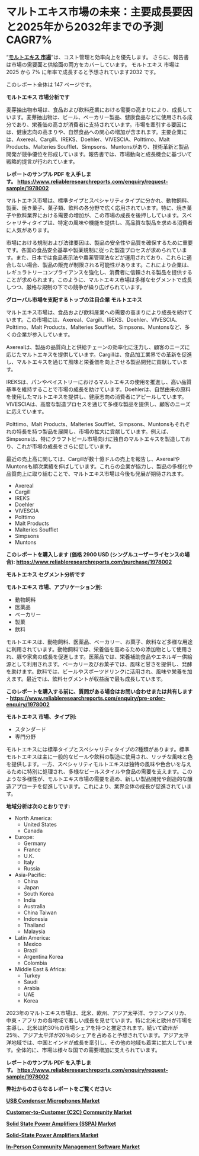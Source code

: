 <p><h1>マルトエキス市場の未来：主要成長要因と2025年から2032年までの予測CAGR7%</h1></p><p>&ldquo;<strong><a href="https://www.reliableresearchreports.com/malt-extract-r1978002?utm_campaign=110&utm_medium=9&utm_source=Github&utm_content=ia&utm_term=26032025&utm_id=malt-extract">モルトエキス 市場</a></strong>&rdquo;は、コスト管理と効率向上を優先します。 さらに、報告書は市場の需要面と供給面の両方をカバーしています。 モルトエキス 市場は 2025 から 7% に年率で成長すると予想されています2032 です。</p>
<p>このレポート全体は 147 ページです。</p>
<p><strong>モルトエキス 市場分析です</strong></p>
<p><p>麦芽抽出物市場は、食品および飲料産業における需要の高まりにより、成長しています。麦芽抽出物は、ビール、ベーカリー製品、健康食品などに使用される成分であり、栄養価の高さが消費者に支持されています。市場を牽引する要因には、健康志向の高まりや、自然食品への関心の増加が含まれます。主要企業には、Axereal、Cargill、IREKS、Doehler、VIVESCIA、Polttimo、Malt Products、Malteries Soufflet、Simpsons、Muntonsがあり、技術革新と製品開発が競争優位を形成しています。報告書では、市場動向と成長機会に基づいて戦略的提言が行われています。</p></p>
<p><strong>レポートのサンプル PDF を入手します。&nbsp;<a href="https://www.reliableresearchreports.com/enquiry/request-sample/1978002?utm_campaign=110&utm_medium=9&utm_source=Github&utm_content=ia&utm_term=26032025&utm_id=malt-extract">https://www.reliableresearchreports.com/enquiry/request-sample/1978002</a></strong></p>
<p><p>マルトエキス市場は、標準タイプとスペシャリティタイプに分かれ、動物飼料、製薬、焼き菓子、菓子類、飲料の各分野で広く応用されています。特に、焼き菓子や飲料業界における需要の増加が、この市場の成長を後押ししています。スペシャリティタイプは、特定の風味や機能を提供し、高品質な製品を求める消費者に人気があります。</p><p>市場における規制および法律要因は、製品の安全性や品質を確保するために重要です。各国の食品安全基準や製薬規制に従った製造プロセスが求められています。また、日本では食品表示法や農薬管理法などが運用されており、これらに適合しない場合、製品の販売が制限される可能性があります。これにより企業は、レギュラトリーコンプライアンスを強化し、消費者に信頼される製品を提供することが求められます。このように、マルトエキス市場は多様なセグメントで成長しつつ、厳格な規制の下での競争が繰り広げられています。</p></p>
<p><strong>グローバル市場を支配するトップの注目企業 モルトエキス</strong></p>
<p><p>マルトエキス市場は、食品および飲料産業への需要の高まりにより成長を続けています。この市場には、Axereal、Cargill、IREKS、Doehler、VIVESCIA、Polttimo、Malt Products、Malteries Soufflet、Simpsons、Muntonsなど、多くの企業が参入しています。</p><p>Axerealは、製品の品質向上と供給チェーンの効率化に注力し、顧客のニーズに応じたマルトエキスを提供しています。Cargillは、食品加工業界での革新を促進し、マルトエキスを通じて風味と栄養価を向上させる製品開発に貢献しています。</p><p>IREKSは、パンやペイストリーにおけるマルトエキスの使用を推進し、高い品質基準を維持することで市場の成長を助けています。Doehlerは、自然由来の原料を使用したマルトエキスを提供し、健康志向の消費者にアピールしています。VIVESCIAは、高度な製造プロセスを通じて多様な製品を提供し、顧客のニーズに応えています。</p><p>Polttimo、Malt Products、Malteries Soufflet、Simpsons、Muntonsもそれぞれの特長を持つ製品を展開し、市場の拡大に貢献しています。例えば、Simpsonsは、特にクラフトビール市場向けに独自のマルトエキスを製造しており、これが市場の成長をさらに促しています。</p><p>最近の売上高に関しては、Cargillが数十億ドルの売上を報告し、AxerealやMuntonsも順次業績を伸ばしています。これらの企業が協力し、製品の多様化や品質向上に取り組むことで、マルトエキス市場は今後も発展が期待されます。</p></p>
<p><ul><li>Axereal</li><li>Cargill</li><li>IREKS</li><li>Doehler</li><li>VIVESCIA</li><li>Polttimo</li><li>Malt Products</li><li>Malteries Soufflet</li><li>Simpsons</li><li>Muntons</li></ul></p>
<p><strong>このレポートを購入します (価格 2900 USD (シングルユーザーライセンスの場合):&nbsp;<a href="https://www.reliableresearchreports.com/purchase/1978002?utm_campaign=110&utm_medium=9&utm_source=Github&utm_content=ia&utm_term=26032025&utm_id=malt-extract">https://www.reliableresearchreports.com/purchase/1978002</a></strong></p>
<p><strong>モルトエキス セグメント分析です</strong></p>
<p><strong>モルトエキス 市場、アプリケーション別:</strong></p>
<p><ul><li>動物飼料</li><li>医薬品</li><li>ベーカリー</li><li>製菓</li><li>飲料</li></ul></p>
<p><p>モルトエキスは、動物飼料、医薬品、ベーカリー、お菓子、飲料など多様な用途に利用されています。動物飼料では、栄養価を高めるための添加物として使用され、豚や家禽の成長を促進します。医薬品では、栄養補助食品やエネルギー供給源として利用されます。ベーカリー及びお菓子では、風味と甘さを提供し、発酵を助けます。飲料では、ビールやスポーツドリンクに活用され、風味や栄養を加えます。最近では、飲料セグメントが収益面で最も成長しています。</p></p>
<p><strong>このレポートを購入する前に、質問がある場合はお問い合わせまたは共有します - <a href="https://www.reliableresearchreports.com/enquiry/pre-order-enquiry/1978002?utm_campaign=110&utm_medium=9&utm_source=Github&utm_content=ia&utm_term=26032025&utm_id=malt-extract">https://www.reliableresearchreports.com/enquiry/pre-order-enquiry/1978002</a></strong></p>
<p><strong>モルトエキス 市場、タイプ別:</strong></p>
<p><ul><li>スタンダード</li><li>専門分野</li></ul></p>
<p><p>モルトエキスには標準タイプとスペシャリティタイプの2種類があります。標準モルトエキスは主に一般的なビールや飲料の製造に使用され、リッチな風味と色を提供します。一方、スペシャリティモルトエキスは独特の風味や色合いを与えるために特別に処理され、多様なビールスタイルや食品の需要を支えます。このような多様性が、モルトエキス市場の需要を高め、新しい製品開発や創造的な醸造アプローチを促進しています。これにより、業界全体の成長が促進されています。</p></p>
<p><strong>地域分析は次のとおりです:</strong></p>
<p><ul>
    <li>
        North America:
        <ul>
            <li>United States</li>
            <li>Canada</li>
        </ul>
    </li>
    <li>
        Europe:
        <ul>
            <li>Germany</li>
            <li>France</li>
            <li>U.K.</li>
            <li>Italy</li>
            <li>Russia</li>
        </ul>
    </li>
    <li>
        Asia-Pacific:
        <ul>
            <li>China</li>
            <li>Japan</li>
            <li>South Korea</li>
            <li>India</li>
            <li>Australia</li>
            <li>China Taiwan</li>
            <li>Indonesia</li>
            <li>Thailand</li>
            <li>Malaysia</li>
        </ul>
    </li>
    <li>
        Latin America:
        <ul>
            <li>Mexico</li>
            <li>Brazil</li>
            <li>Argentina Korea</li>
            <li>Colombia</li>
        </ul>
    </li>
    <li>
        Middle East & Africa:
        <ul>
            <li>Turkey</li>
            <li>Saudi</li>
            <li>Arabia</li>
            <li>UAE</li>
            <li>Korea</li>
        </ul>
    </li>
    </ul></p>
<p><p>2023年のマルトエキス市場は、北米、欧州、アジア太平洋、ラテンアメリカ、中東・アフリカの各地域で著しい成長を見せています。特に北米と欧州が市場を主導し、北米は約30％の市場シェアを持つと推定されます。続いて欧州が25％、アジア太平洋が20％のシェアを占めると予想されています。アジア太平洋地域では、中国とインドが成長を牽引し、その他の地域も着実に拡大しています。全体的に、市場は様々な国での需要増加に支えられています。</p></p>
<p><strong>レポートのサンプル PDF を入手します。&nbsp;<a href="https://www.reliableresearchreports.com/enquiry/request-sample/1978002?utm_campaign=110&utm_medium=9&utm_source=Github&utm_content=ia&utm_term=26032025&utm_id=malt-extract">https://www.reliableresearchreports.com/enquiry/request-sample/1978002</a></strong></p>
<p><strong></strong></p>
<p><strong></strong></p>
<p><strong></strong></p>
<p><strong></strong></p>
<p><strong>弊社からのさらなるレポートをご覧ください:</strong></p>
<p><strong><p><a href="https://github.com/lalkobrinarb/Market-Research-Report-List-1/blob/main/usb-condenser-microphones-market.md?utm_campaign=110&utm_medium=9&utm_source=Github&utm_content=ia&utm_term=26032025&utm_id=malt-extract">USB Condenser Microphones Market</a></p><p><a href="https://github.com/ludongfomban/Market-Research-Report-List-1/blob/main/customer-to-customer-c2c-community-market.md?utm_campaign=110&utm_medium=9&utm_source=Github&utm_content=ia&utm_term=26032025&utm_id=malt-extract">Customer-to-Customer (C2C) Community Market</a></p><p><a href="https://github.com/giardafshaxb/Market-Research-Report-List-1/blob/main/solid-state-power-amplifiers-sspa-market.md?utm_campaign=110&utm_medium=9&utm_source=Github&utm_content=ia&utm_term=26032025&utm_id=malt-extract">Solid State Power Amplifiers (SSPA) Market</a></p><p><a href="https://github.com/naulasulakr0/Market-Research-Report-List-1/blob/main/solid-state-power-amplifiers-market.md?utm_campaign=110&utm_medium=9&utm_source=Github&utm_content=ia&utm_term=26032025&utm_id=malt-extract">Solid-State Power Amplifiers Market</a></p><p><a href="https://github.com/kimanyuzuga/Market-Research-Report-List-1/blob/main/in-person-community-management-software-market.md?utm_campaign=110&utm_medium=9&utm_source=Github&utm_content=ia&utm_term=26032025&utm_id=malt-extract">In-Person Community Management Software Market</a></p></strong></p>